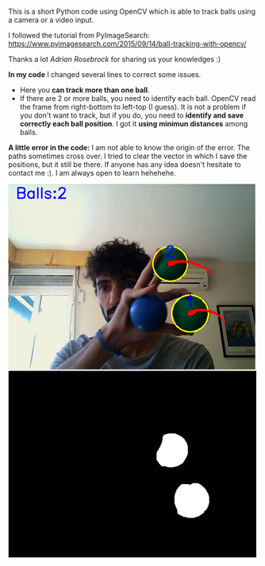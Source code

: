 This is a short Python code using OpenCV which is able to track balls using a camera or a video input.

I followed the tutorial from PyImageSearch:
https://www.pyimagesearch.com/2015/09/14/ball-tracking-with-opencv/

Thanks a lot *Adrian Rosebrock* for sharing us your knowledges :)

**In my code** I changed several lines to correct some issues.
- Here you **can track more than one ball**.
- If there are 2 or more balls, you need to identify each ball. OpenCV read the frame from right-bottom to left-top (I guess). It is not a problem if you don't want to track, but if you do, you need to **identify and save correctly each ball position**. I got it **using minimun distances** among balls.

**A little error in the code:**
I am not able to know the origin of the error. The paths sometimes cross over. I tried to clear the vector in which I save the positions, but it still be there. 
If anyone has any idea doesn't hesitate to contact me :). I am always open to learn hehehehe.


![alt text](https://github.com/alvgoro/balls_tracking/blob/main/frame2.png)
![alt text](https://github.com/alvgoro/balls_tracking/blob/main/mask2.png)

